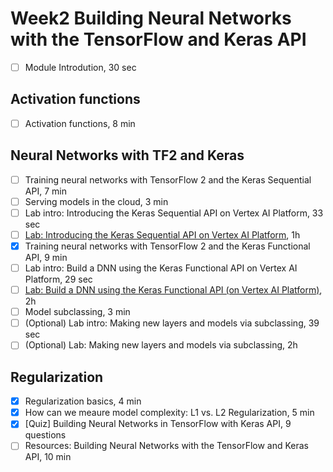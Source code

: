 # Week2 Building Neural Networks with the TensorFlow and Keras API

- [ ] Module Introdution, 30 sec

## Activation functions

- [ ] Activation functions, 8 min


## Neural Networks with TF2 and Keras

- [ ] Training neural networks with TensorFlow 2 and the Keras Sequential API, 7 min
- [ ] Serving models in the cloud, 3 min
- [ ] Lab intro: Introducing the Keras Sequential API on Vertex AI Platform, 33 sec
- [ ] [Lab: Introducing the Keras Sequential API on Vertex AI Platform](labs/week2-1-introducing-the-keras-sequential-api-on-vertex-ai-platform.md), 1h
- [x] Training neural networks with TensorFlow 2 and the Keras Functional API, 9 min
- [ ] Lab intro: Build a DNN using the Keras Functional API on Vertex AI Platform, 29 sec
- [ ] [Lab: Build a DNN using the Keras Functional API (on Vertex AI Platform)](week2-2-build-a-dnn-using-the-keras-functional-api.md), 2h
- [ ] Model subclassing, 3 min
- [ ] (Optional) Lab intro: Making new layers and models via subclassing, 39 sec
- [ ] (Optional) Lab: Making new layers and models via subclassing, 2h

## Regularization

- [x] Regularization basics, 4 min
- [x] How can we meaure model complexity: L1 vs. L2 Regularization, 5 min
- [x] [Quiz] Building Neural Networks in TensorFlow with Keras API, 9 questions
- [ ] Resources: Building Neural Networks with the TensorFlow and Keras API, 10 min